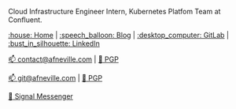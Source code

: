 <div>
<p>Cloud Infrastructure Engineer Intern, Kubernetes Platfom Team at Confluent.</p>
</div>
<p></p>
<div>
  <a href="https://afneville.com">:house: Home</a> |
  <a href="https://docs.afneville.com">:speech_balloon: Blog</a> |
  <a href="https://gitlab.com/afneville">:desktop_computer: GitLab</a> |
  <a href="https://www.linkedin.com/in/afneville/">:bust_in_silhouette: LinkedIn</a>
</div>
<p></p>

[:mailbox: contact@afneville.com](mailto:contact@afneville.com) |
[:key: PGP](https://keys.openpgp.org/vks/v1/by-fingerprint/BB302E2E1E8460173DD869A0E584CD0E64E26B84)

[:mailbox: git@afneville.com](mailto:git@afneville.com) |
[:key: PGP](https://keys.openpgp.org/vks/v1/by-fingerprint/5327548E8A384B0036410BDF262E0CE9C78FD949)

[:iphone: Signal Messenger](https://signal.me/#eu/vaojnhDojUTxZPfY7OcrxXKde-0_TQoq8Ho1VGVasQ4Nx5l-27tJqbDod4z3zMfN)
